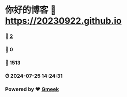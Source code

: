 # 你好的博客 :link: https://20230922.github.io 
### :page_facing_up: [2](https://20230922.github.io/tag.html) 
### :speech_balloon: 0 
### :hibiscus: 1513 
### :alarm_clock: 2024-07-25 14:24:31 
### Powered by :heart: [Gmeek](https://github.com/Meekdai/Gmeek)
